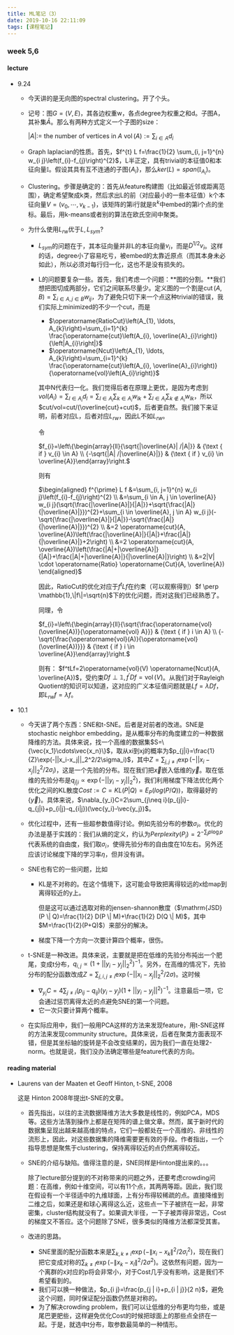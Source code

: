 ```yaml
---
title: ML笔记（3）
date: 2019-10-16 22:11:09
tags: [课程笔记]
---
```


### week 5,6

<!--more-->

#### lecture

- 9.24

  - 今天讲的是无向图的spectral clustering。开了个头。

  - 记号：图$G=(V, E)$，其各边权重w，各点degree为权重之和d。子图A，其补集$\bar{A}$。那么有两种方式定义一个子图的size：

    $|A| :=$ the number of vertices in $A$
    $\operatorname{vol}(A) :=\sum_{i \in A} d_{i}$

  - Graph laplacian的性质。首先，$f^{t} L f=\frac{1}{2} \sum_{i, j=1}^{n} w_{i j}\left(f_{i}-f_{j}\right)^{2}$，L半正定，具有trivial的本征值0和本征向量$\mathbb{I}$。假设其具有互不连通的子图$\{A_i\}$，那么$ker(L)=span(\mathbb{I}_{A_i})$。

  - Clustering。步骤是确定的：首先从feature构建图（比如最近邻或距离范围），确定希望聚成k类，然后求出L的前（对应最小的一些本征值）k个本征向量$V=(v_0, \cdots, v_{k-1})$，该矩阵的第i行就是$\mathbb{R}^k$中embed的第i个点的坐标。最后，用k-means或者别的算法在欧氏空间中聚类。

  - 为什么使用$L_{rw}$优于$L,L_{sym}$?

    - $L_{sym}$的问题在于，其本征向量并非L的本征向量$v_i$，而是$D^{1/2}v_i$。这样的话，degree小了容易吃亏，被embed的太靠近原点（而其本身未必如此），所以必须对每行归一化，这也不是没有损失的。

    - L的问题要复杂一些。首先，我们考虑一个问题：**图的分割。**我们想把图切成两部分，它们之间联系尽量少。定义图的一个割是$\operatorname{cut}(A, B)=\sum_{i \in A, j \in B} w_{i j}$，为了避免只切下来一个点这种trivial的错误，我们实际上minimized的不少一个cut，而是

      - $\operatorname{RatioCut}\left(A_{1}, \ldots, A_{k}\right)=\sum_{i=1}^{k} \frac{\operatorname{cut}\left(A_{i}, \overline{A}_{i}\right)}{\left|A_{i}\right|}$
      - $\operatorname{Ncut}\left(A_{1}, \ldots, A_{k}\right)=\sum_{i=1}^{k} \frac{\operatorname{cut}\left(A_{i}, \overline{A}_{i}\right)}{\operatorname{vol}\left(A_{i}\right)}$

      其中N代表归一化。我们觉得后者在原理上更优，是因为考虑到$vol(A_i)=\sum_{l\in A_i}d_l=\sum_{l\in A_i}\sum_{k\in A_i}w_{lk}+\sum_{l\in A_i}\sum_{k\notin A_i}w_{lk}$，所以$cut/vol=cut/(\overline{cut}+cut)$，后者更自然。我们接下来证明，前者对应L，后者对应$L_{rw}$，因此L不如$L_{rw}$。

      令

      $f_{i}=\left\{\begin{array}{ll}{\sqrt{|\overline{A}| /|A|}} & {\text { if } v_{i} \in A} \\ {-\sqrt{|A| /|\overline{A}|}} & {\text { if } v_{i} \in \overline{A}}\end{array}\right.$

      则有

      $\begin{aligned} f^{\prime} L f &=\sum_{i, j=1}^{n} w_{i j}\left(f_{i}-f_{j}\right)^{2} \\ &=\sum_{i \in A, j \in \overline{A}} w_{i j}(\sqrt{\frac{|\overline{A}|}{|A|}}+\sqrt{\frac{|A|}{|\overline{A}|}})^{2}+\sum_{i \in \overline{A}, j \in A} w_{i j}(-\sqrt{\frac{|\overline{A}|}{|A|}}-\sqrt{\frac{|A|}{|\overline{A}|}})^{2} \\ &=2 \operatorname{cut}(A, \overline{A})\left(\frac{|\overline{A}|}{|A|}+\frac{|A|}{|\overline{A}|}+2\right) \\ &=2 \operatorname{cut}(A, \overline{A})\left(\frac{|A|+|\overline{A}|}{|A|}+\frac{|A|+|\overline{A}|}{|\overline{A}|}\right) \\ &=2|V| \cdot \operatorname{Ratio} \operatorname{Cut}(A, \overline{A}) \end{aligned}$

      因此，RatioCut的优化对应于$f^tLf$在约束（可以观察得到）$f \perp \mathbb{1},\|f\|=\sqrt{n}$下的优化问题，而对这我们已经熟悉了。

      同理，令

      $f_{i}=\left\{\begin{array}{ll}{\sqrt{\frac{\operatorname{vol}(\overline{A})}{\operatorname{vol} A}}} & {\text { if } i \in A} \\ {-\sqrt{\frac{\operatorname{vol}(A)}{\operatorname{vol}(\overline{A})}}} & {\text { if } i \in \overline{A}}\end{array}\right.$

      则有： $f^tLf=2\operatorname{vol}(V) \operatorname{Ncut}(A, \overline{A})$，受约束$D f \perp \mathbb{1}, f^{\prime} D f=\operatorname{vol}(V)$。从我们对于Rayleigh Quotient的知识可以知道，这对应的广义本征值问题就是$Lf=\lambda Df$，即$L_{rw}f=\lambda f$。

- 10.1

  - 今天讲了两个东西：SNE和t-SNE。后者是对前者的改进。SNE是stochastic neighbor embedding，是从概率分布的角度建立的一种数据降维的方法。具体来说，找一个高维的数据集$S=\{\vec{x_1}\cdots\vec{x_n}\}$，取从xi到xj的概率为$p_{j|i}=\frac{1}{Z}\exp(-||x_i-x_j||_2^2/2\sigma_i)$，其中$Z=\sum_{j,j\neq i}\exp(-||x_i-x_j||_2^2/2\sigma_i)$，这是一个先验的分布。现在我们把$\vec{x}$嵌入低维的$\vec{y}$。取在低维的先验分布是$q_{j|i}\propto\exp(-||y_i-y_j||_2^2)$，我们利用梯度下降法优化两个优化之间的KL散度$Cost:=C=KL(P|Q)=E_P(log(P/Q))$，取得最好的$\{\vec{y}\}$。具体来说，$\nabla_{y_i}C=2\sum_{j\neq i}(p_{j|i}-q_{j|i}+p_{i|j}-q_{i|j})(\vec{y_i}-\vec{y_j})$。

  - 优化过程中，还有一些超参数值得讨论。例如先验分布的参数$\sigma_i$。优化的办法是基于实践的：我们从熵的定义，约认为$Perplexity(P_i)=2^{-\sum_j p\log p}$代表系统的自由度，我们取$\sigma_i$，使得先验分布的自由度在10左右。另外还应该讨论梯度下降的学习率$\eta$，但并没有讲。

  - SNE也有它的一些问题，比如

    - KL是不对称的。在这个情境下，这可能会导致把离得较远的x给map到离得较近的y上。

      但是这可以通过选取对称的jensen-shannon散度（$\mathrm{JSD}(P \| Q)=\frac{1}{2} D(P \| M)+\frac{1}{2} D(Q \| M)$，其中$M=\frac{1}{2}(P+Q)$）来部分的解决。

    - 梯度下降一个方向一次要计算四个概率，很伤。

  - t-SNE是一种改进。具体来说，主要就是把在低维的先验分布扽出一个肥尾，变成t分布，$q_{i,j}\propto(1+||y_i-y_j||_2^2)^{-1}$。另外，在高维的情况下，先验分布的配分函数改成$Z=\sum_{j,i,j\neq i}\exp(-||x_i-x_j||_2^2/2\sigma)$。这时候

    - $\nabla_{y_i}C=4\sum_{j\neq i}(p_{ij}-q_{ij})(y_i-y_j)(1+||y_i-y_j||^2)^{-1}$。注意最后一项，它会通过惩罚离得太近的点避免SNE的第一个问题。
    - 它一次只要计算两个概率。

  - 在实际应用中，我们一般用PCA这样的方法来发现feature，用t-SNE这样的方法来发现community structure。具体来说，后者在聚类方面表现不错，但是其坐标轴的旋转是不会改变结果的，因为我们一直在处理2-norm。也就是说，我们没办法确定哪些是feature代表的方向。

#### reading material

- Laurens van der Maaten et Geoff Hinton, t-SNE, 2008

  这是 Hinton 2008年提出t-SNE的文章。

  - 首先指出，以往的主流数据降维方法大多数是线性的，例如PCA，MDS等。这些方法落到操作上都是在矩阵的谱上做文章。然而，属于新时代的数据集呈现出越来越高维的特点，它们一般都处在一个高维的、非线性的流形上，因此，对这些数据集的降维需要更有效的手段。作者指出，一个指导思想是聚焦于clustering，保持离得较近的点仍然离得较近。

  - SNE的介绍与缺陷。值得注意的是，SNE同样是Hinton提出来的。。。

    除了lecture部分提到的不对称带来的问题之外，还要考虑crowding问题：在高维，例如十维空间，可以有11个点，其两两等距。因此，我们现在假设有一个半径适中的九维球面，上有分布得较稀疏的点。直接降维到二维之后，如果还是和球心离得这么近，这些点一下子被挤在一起，非常密集，cluster结构就没有了。如果调大半径，一下子被弄得非常远，Cost的梯度又不答应。这个问题除了SNE，很多类似的降维方法都深受其害。

  - 改进的思路。

    - SNE里面的配分函数本来是$\sum_{k,k \neq i} \exp \left(-\left\|x_{i}-x_{k}\right\|^{2} / 2 \sigma_{i}^{2}\right)$，现在我们把它变成对称的$\sum_{k \neq l} \exp \left(-\left\|x_{k}-x_{l}\right\|^{2} / 2 \sigma^{2}\right)$。这依然有问题，因为一个离群的x对应的p将会非常小，对于Cost几乎没有影响，这是我们不希望看到的。
    - 我们可以换一种做法，$p_{i j}=\frac{p_{j | i}+p_{i | j}}{2 n}$，避免这个问题，同时保证配分函数仍然是对称的。
    - 为了解决crowding problem，我们可以让低维的分布更均匀些，或是尾巴更肥些，这样避免优化Cost的时候把球面上的那些点全挤在一起。于是，就选中t分布，取参数最简单的一种情形。